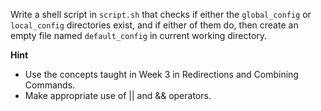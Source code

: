 Write a shell script in `script.sh` that checks if either the `global_config` or `local_config` directories exist, and if either of them do, then create an empty file named `default_config` in current working directory.

**Hint**

 - Use the concepts taught in Week 3 in Redirections and Combining Commands.
 - Make appropriate use of || and && operators.